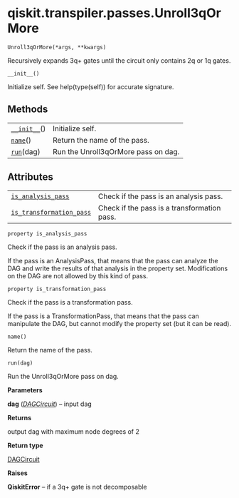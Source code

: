 # qiskit.transpiler.passes.Unroll3qOrMore

<span id="undefined" />

`Unroll3qOrMore(*args, **kwargs)`

Recursively expands 3q+ gates until the circuit only contains 2q or 1q gates.

<span id="undefined" />

`__init__()`

Initialize self. See help(type(self)) for accurate signature.

## Methods

|                                                                                                                      |                                     |
| -------------------------------------------------------------------------------------------------------------------- | ----------------------------------- |
| [`__init__`](#qiskit.transpiler.passes.Unroll3qOrMore.__init__ "qiskit.transpiler.passes.Unroll3qOrMore.__init__")() | Initialize self.                    |
| [`name`](#qiskit.transpiler.passes.Unroll3qOrMore.name "qiskit.transpiler.passes.Unroll3qOrMore.name")()             | Return the name of the pass.        |
| [`run`](#qiskit.transpiler.passes.Unroll3qOrMore.run "qiskit.transpiler.passes.Unroll3qOrMore.run")(dag)             | Run the Unroll3qOrMore pass on dag. |

## Attributes

|                                                                                                                                                              |                                             |
| ------------------------------------------------------------------------------------------------------------------------------------------------------------ | ------------------------------------------- |
| [`is_analysis_pass`](#qiskit.transpiler.passes.Unroll3qOrMore.is_analysis_pass "qiskit.transpiler.passes.Unroll3qOrMore.is_analysis_pass")                   | Check if the pass is an analysis pass.      |
| [`is_transformation_pass`](#qiskit.transpiler.passes.Unroll3qOrMore.is_transformation_pass "qiskit.transpiler.passes.Unroll3qOrMore.is_transformation_pass") | Check if the pass is a transformation pass. |

<span id="undefined" />

`property is_analysis_pass`

Check if the pass is an analysis pass.

If the pass is an AnalysisPass, that means that the pass can analyze the DAG and write the results of that analysis in the property set. Modifications on the DAG are not allowed by this kind of pass.

<span id="undefined" />

`property is_transformation_pass`

Check if the pass is a transformation pass.

If the pass is a TransformationPass, that means that the pass can manipulate the DAG, but cannot modify the property set (but it can be read).

<span id="undefined" />

`name()`

Return the name of the pass.

<span id="undefined" />

`run(dag)`

Run the Unroll3qOrMore pass on dag.

**Parameters**

**dag** ([*DAGCircuit*](qiskit.dagcircuit.DAGCircuit#qiskit.dagcircuit.DAGCircuit "qiskit.dagcircuit.DAGCircuit")) – input dag

**Returns**

output dag with maximum node degrees of 2

**Return type**

[DAGCircuit](qiskit.dagcircuit.DAGCircuit#qiskit.dagcircuit.DAGCircuit "qiskit.dagcircuit.DAGCircuit")

**Raises**

**QiskitError** – if a 3q+ gate is not decomposable
